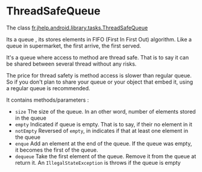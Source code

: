 # ThreadSafeQueue

The class [fr.jhelp.android.library.tasks.ThreadSafeQueue](../../src/main/java/fr/jhelp/android/library/tasks/ThreadSafeQueue.kt)

Its a queue , its stores elements in FIFO (First In First Out) algorithm.
Like a queue in supermarket, the first arrive, the first served.

It's a queue where access to method are thread safe.
That is to say it can be shared between several thread without any risks.

The price for thread safety is method access is slower than regular queue.
So if you don't plan to share your queue or your object that embed it, using a regular queue is
recommended.

It contains methods/parameters :

* `size` The size of the queue. In an other word, number of elements stored in the queue
* `empty` Indicated if queue is empty. That is to say, if their no element in it
* `notEmpty` Reversed of `empty`, in indicates if that at least one element in the queue
* `enque` Add an element at the end of the queue. If the queue was empty, it becomes the first of
  the queue.
* `dequeue` Take the first element of the queue. Remove it from the queue at return it.
  An `IllegalStateException` is throws if the queue is empty
